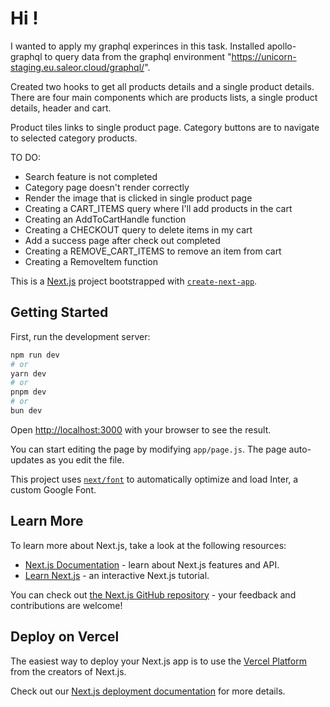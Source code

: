 # Hi !

I wanted to apply my graphql experinces in this task. 
Installed apollo-graphql to query data from the graphql environment "https://unicorn-staging.eu.saleor.cloud/graphql/".

Created two hooks to get all products details and a single product details. 
There are four main components which are products lists, a single product details, header and cart.

Product tiles links to single product page.
Category buttons are to navigate to selected category products.


TO DO:
- Search feature is not completed
- Category page doesn't render correctly
- Render the image that is clicked in single product page
- Creating a CART_ITEMS query where I'll add products in the cart
- Creating an AddToCartHandle function
- Creating a CHECKOUT query to delete items in my cart
- Add a success page after check out completed
- Creating a REMOVE_CART_ITEMS to remove an item from cart
- Creating a RemoveItem function


This is a [Next.js](https://nextjs.org/) project bootstrapped with [`create-next-app`](https://github.com/vercel/next.js/tree/canary/packages/create-next-app).

## Getting Started

First, run the development server:

```bash
npm run dev
# or
yarn dev
# or
pnpm dev
# or
bun dev
```

Open [http://localhost:3000](http://localhost:3000) with your browser to see the result.

You can start editing the page by modifying `app/page.js`. The page auto-updates as you edit the file.

This project uses [`next/font`](https://nextjs.org/docs/basic-features/font-optimization) to automatically optimize and load Inter, a custom Google Font.

## Learn More

To learn more about Next.js, take a look at the following resources:

- [Next.js Documentation](https://nextjs.org/docs) - learn about Next.js features and API.
- [Learn Next.js](https://nextjs.org/learn) - an interactive Next.js tutorial.

You can check out [the Next.js GitHub repository](https://github.com/vercel/next.js/) - your feedback and contributions are welcome!

## Deploy on Vercel

The easiest way to deploy your Next.js app is to use the [Vercel Platform](https://vercel.com/new?utm_medium=default-template&filter=next.js&utm_source=create-next-app&utm_campaign=create-next-app-readme) from the creators of Next.js.

Check out our [Next.js deployment documentation](https://nextjs.org/docs/deployment) for more details.
